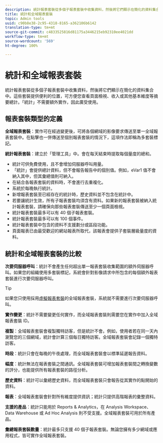 ```yaml
---
description: 統計報表套裝從多個子報表套裝中收集資料，然後將它們顯示在簡化的資料集合中。
title: 統計和全域報表套裝
topic: Admin tools
uuid: c90b8e38-2c95-4318-8165-a362106b6142
translation-type: tm+mt
source-git-commit: c4833525816d81175a3446215eb92310ee4021dd
workflow-type: tm+mt
source-wordcount: '569'
ht-degree: 100%

---
```



# 統計和全域報表套裝

統計報表套裝從多個子報表套裝中收集資料，然後將它們顯示在簡化的資料集合中。這些套裝提供便利的位置，可方便您查看頁面檢視、收入或其他基本維度等摘要總計。「統計」不需要額外實作，因此廣受使用。

## 報表套裝類型的定義

**全域報表套裝**：實作可在經過變更後，可將各個網域的影像要求傳送至單一全域報表套裝中。在點擊也一併傳送至個別報表套裝的情況下，這項作法即稱為多套裝標記。

**統計報表套裝**：建立於「管理工具」中。會在每天結束時提取每個量度的總和。

* 統計可供免費使用，且不會增加伺服器呼叫用量。
* 「統計」會提供總計資料，但不會報告報告中的個別值。例如，eVar1 值不會納入其中，但其彙總值則可納入。
* 在結合各報表套裝的資料時，不會進行去重複化。
* 系統於每晚執行統計。
* 新增報表套裝至已經存在的統計時，歷史資料並不包含在統計中。
* 若要讓統計生效，所有子報表套裝均須含有資料。如果新的報表套裝被納入統計報表套裝，請確保向那些報表套裝傳送至少一個頁面檢視。
* 統計報表套裝最多可以有 40 個子報表套裝。
* 統計報表套裝最多可以有 100 個事件。
* 統計報表套裝中包含的資料不支援劃分或區段功能。
* 頁面報表已由最受歡迎的網站報表所取代，該報表會提供子套裝層級量度的資料。

## 統計和全域報表套裝的比較

**次要伺服器呼叫**：統計不會產生任何超出單一報表套裝收集範圍的額外伺服器呼叫。如果您的組織使用多套裝標記，系統會針對影像請求中所包含的每個額外報表套裝進行次要伺服器呼叫。

>[!TIP]
>
> 如果您只使用採用[虛擬報表套裝](../../components/vrs/vrs-considerations.md)的全域報表套裝，系統就不需要進行次要伺服器呼叫。

**實作變更**：統計不需要變更任何實作，而全域報表套裝則需要您在實作中加入全域報表套裝 ID。

**複製**：全域報表套裝會複製獨特訪客，但是統計不會。例如，使用者若在同一天內瀏覽您的三個網域，統計會計算三個每日獨特訪客。全域報表套裝會記錄一個獨特訪客。

**時段**：統計只會在每晚的午夜處理，而全域報表套裝會以標準延遲報告資料。

**幅度**：統計無法在報表套裝之間通訊。全域報表套裝可增加報表套裝間之轉換變數的評分，也能提供所有報表套裝的路徑分析。

**歷史資料**：統計可以彙總歷史資料，而全域報表套裝只會報告從其實作的點開始的資料。

**報表**：全域報表套裝會針對所有維度提供資訊；統計只提供高階報表的彙整資料。

**支援的產品**：統計只能用於 Reports &amp; Analytics，在 Analysis Workspace、Data Warehouse 或 Ad Hoc Analysis 則不受支援。全域報表套裝可用於所有產品。

**彙總報表套裝數量**：統計最多只支援 40 個子報表套裝。無論您擁有多少網域或應用程式，皆可實作全域報表套裝。
